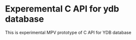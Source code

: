 # Experemental C API for ydb database

This is experimental MPV prototype of C API for YDB database
